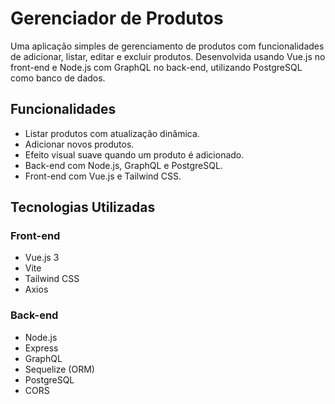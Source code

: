 # Gerenciador de Produtos

Uma aplicação simples de gerenciamento de produtos com funcionalidades de adicionar, listar, editar e excluir produtos. Desenvolvida usando Vue.js no front-end e Node.js com GraphQL no back-end, utilizando PostgreSQL como banco de dados.

## Funcionalidades

- Listar produtos com atualização dinâmica.
- Adicionar novos produtos.
- Efeito visual suave quando um produto é adicionado.
- Back-end com Node.js, GraphQL e PostgreSQL.
- Front-end com Vue.js e Tailwind CSS.

## Tecnologias Utilizadas

### Front-end
- Vue.js 3
- Vite
- Tailwind CSS
- Axios

### Back-end
- Node.js
- Express
- GraphQL
- Sequelize (ORM)
- PostgreSQL
- CORS